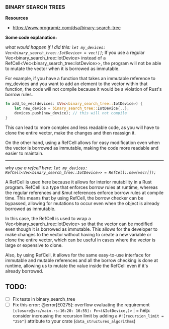 ### BINARY SEARCH TREES
**Resources**
- https://www.programiz.com/dsa/binary-search-tree

**Some code explanation:**

*what would happen if I did this:     `let my_devices: Vec<binary_search_tree::IotDevice> = vec![]`;*
If you use a regular Vec<binary_search_tree::IotDevice> instead of a RefCell<Vec<binary_search_tree::IotDevice>>, the program will not be able to mutate the vector when it is borrowed as immutable.

For example, if you have a function that takes an immutable reference to my_devices and you want to add an element to the vector within that function, the code will not compile because it would be a violation of Rust's borrow rules.

```rust
fn add_to_vec(devices: &Vec<binary_search_tree::IotDevice>) {
    let new_device = binary_search_tree::IotDevice{..};
    devices.push(new_device); // this will not compile
}
```
This can lead to more complex and less readable code, as you will have to clone the entire vector, make the changes and then reassign it.

On the other hand, using a RefCell allows for easy modification even when the vector is borrowed as immutable, making the code more readable and easier to maintain.

---

*why use a refcell here: `let my_devices: RefCell<Vec<binary_search_tree::IotDevice>> = RefCell::new(vec![]);`*

A RefCell is used here because it allows for interior mutability in a Rust program.
RefCell is a type that enforces borrow rules at runtime, whereas the regular references and &mut references enforce borrow rules at compile time. This means that by using RefCell, the borrow checker can be bypassed, allowing for mutations to occur even when the object is already borrowed as immutable.

In this case, the RefCell is used to wrap a Vec<binary_search_tree::IotDevice> so that the vector can be modified even though it is borrowed as immutable. This allows for the developer to make changes to the vector without having to create a new variable or clone the entire vector, which can be useful in cases where the vector is large or expensive to clone.

Also, by using RefCell, it allows for the same easy-to-use interface for immutable and mutable references and all the borrow checking is done at runtime, allowing us to mutate the value inside the RefCell even if it's already borrowed.

TODO: 
---

- [ ] Fix tests in binary_search_tree
- [ ] Fix this error: @error[E0275]: overflow evaluating the requirement `[closure@src/main.rs:16:20: 16:55]: Fn<(&IotDevice,)>`
  |
  = help: consider increasing the recursion limit by adding a `#![recursion_limit = "256"]` attribute to your crate (`data_structures_algorithms`)
